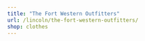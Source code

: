 ```yaml
---
title: "The Fort Western Outfitters"
url: /lincoln/the-fort-western-outfitters/
shop: clothes
---
```

